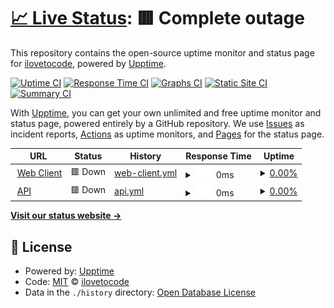 # [📈 Live Status](https://ilovetocode2019.github.io/chatom-uptime): <!--live status--> **🟥 Complete outage**

This repository contains the open-source uptime monitor and status page for [ilovetocode](ilovetocode2019.com), powered by [Upptime](https://github.com/upptime/upptime).

[![Uptime CI](https://github.com/ilovetocode2019/chatom-uptime/workflows/Uptime%20CI/badge.svg)](https://github.com/ilovetocode2019/chatom-uptime/actions?query=workflow%3A%22Uptime+CI%22)
[![Response Time CI](https://github.com/ilovetocode2019/chatom-uptime/workflows/Response%20Time%20CI/badge.svg)](https://github.com/ilovetocode2019/chatom-uptime/actions?query=workflow%3A%22Response+Time+CI%22)
[![Graphs CI](https://github.com/ilovetocode2019/chatom-uptime/workflows/Graphs%20CI/badge.svg)](https://github.com/ilovetocode2019/chatom-uptime/actions?query=workflow%3A%22Graphs+CI%22)
[![Static Site CI](https://github.com/ilovetocode2019/chatom-uptime/workflows/Static%20Site%20CI/badge.svg)](https://github.com/ilovetocode2019/chatom-uptime/actions?query=workflow%3A%22Static+Site+CI%22)
[![Summary CI](https://github.com/ilovetocode2019/chatom-uptime/workflows/Summary%20CI/badge.svg)](https://github.com/ilovetocode2019/chatom-uptime/actions?query=workflow%3A%22Summary+CI%22)

With [Upptime](https://upptime.js.org), you can get your own unlimited and free uptime monitor and status page, powered entirely by a GitHub repository. We use [Issues](https://github.com/ilovetocode2019/chatom-uptime/issues) as incident reports, [Actions](https://github.com/ilovetocode2019/chatom-uptime/actions) as uptime monitors, and [Pages](https://ilovetocode2019.github.io/chatom-uptime) for the status page.

<!--start: status pages-->
<!-- This summary is generated by Upptime (https://github.com/upptime/upptime) -->
<!-- Do not edit this manually, your changes will be overwritten -->
<!-- prettier-ignore -->
| URL | Status | History | Response Time | Uptime |
| --- | ------ | ------- | ------------- | ------ |
| <img alt="" src="https://icons.duckduckgo.com/ip3/chatom.app.ico" height="13"> [Web Client](https://chatom.app) | 🟥 Down | [web-client.yml](https://github.com/ilovetocode2019/chatom-uptime/commits/HEAD/history/web-client.yml) | <details><summary><img alt="Response time graph" src="./graphs/web-client/response-time-week.png" height="20"> 0ms</summary><br><a href="https://status.chatom.app/history/web-client"><img alt="Response time 187" src="https://img.shields.io/endpoint?url=https%3A%2F%2Fraw.githubusercontent.com%2Filovetocode2019%2Fchatom-uptime%2FHEAD%2Fapi%2Fweb-client%2Fresponse-time.json"></a><br><a href="https://status.chatom.app/history/web-client"><img alt="24-hour response time 0" src="https://img.shields.io/endpoint?url=https%3A%2F%2Fraw.githubusercontent.com%2Filovetocode2019%2Fchatom-uptime%2FHEAD%2Fapi%2Fweb-client%2Fresponse-time-day.json"></a><br><a href="https://status.chatom.app/history/web-client"><img alt="7-day response time 0" src="https://img.shields.io/endpoint?url=https%3A%2F%2Fraw.githubusercontent.com%2Filovetocode2019%2Fchatom-uptime%2FHEAD%2Fapi%2Fweb-client%2Fresponse-time-week.json"></a><br><a href="https://status.chatom.app/history/web-client"><img alt="30-day response time 0" src="https://img.shields.io/endpoint?url=https%3A%2F%2Fraw.githubusercontent.com%2Filovetocode2019%2Fchatom-uptime%2FHEAD%2Fapi%2Fweb-client%2Fresponse-time-month.json"></a><br><a href="https://status.chatom.app/history/web-client"><img alt="1-year response time 185" src="https://img.shields.io/endpoint?url=https%3A%2F%2Fraw.githubusercontent.com%2Filovetocode2019%2Fchatom-uptime%2FHEAD%2Fapi%2Fweb-client%2Fresponse-time-year.json"></a></details> | <details><summary><a href="https://status.chatom.app/history/web-client">0.00%</a></summary><a href="https://status.chatom.app/history/web-client"><img alt="All-time uptime 56.61%" src="https://img.shields.io/endpoint?url=https%3A%2F%2Fraw.githubusercontent.com%2Filovetocode2019%2Fchatom-uptime%2FHEAD%2Fapi%2Fweb-client%2Fuptime.json"></a><br><a href="https://status.chatom.app/history/web-client"><img alt="24-hour uptime 0.00%" src="https://img.shields.io/endpoint?url=https%3A%2F%2Fraw.githubusercontent.com%2Filovetocode2019%2Fchatom-uptime%2FHEAD%2Fapi%2Fweb-client%2Fuptime-day.json"></a><br><a href="https://status.chatom.app/history/web-client"><img alt="7-day uptime 0.00%" src="https://img.shields.io/endpoint?url=https%3A%2F%2Fraw.githubusercontent.com%2Filovetocode2019%2Fchatom-uptime%2FHEAD%2Fapi%2Fweb-client%2Fuptime-week.json"></a><br><a href="https://status.chatom.app/history/web-client"><img alt="30-day uptime 1.38%" src="https://img.shields.io/endpoint?url=https%3A%2F%2Fraw.githubusercontent.com%2Filovetocode2019%2Fchatom-uptime%2FHEAD%2Fapi%2Fweb-client%2Fuptime-month.json"></a><br><a href="https://status.chatom.app/history/web-client"><img alt="1-year uptime 19.96%" src="https://img.shields.io/endpoint?url=https%3A%2F%2Fraw.githubusercontent.com%2Filovetocode2019%2Fchatom-uptime%2FHEAD%2Fapi%2Fweb-client%2Fuptime-year.json"></a></details>
| <img alt="" src="https://icons.duckduckgo.com/ip3/api.chatom.app.ico" height="13"> [API](https://api.chatom.app) | 🟥 Down | [api.yml](https://github.com/ilovetocode2019/chatom-uptime/commits/HEAD/history/api.yml) | <details><summary><img alt="Response time graph" src="./graphs/api/response-time-week.png" height="20"> 0ms</summary><br><a href="https://status.chatom.app/history/api"><img alt="Response time 184" src="https://img.shields.io/endpoint?url=https%3A%2F%2Fraw.githubusercontent.com%2Filovetocode2019%2Fchatom-uptime%2FHEAD%2Fapi%2Fapi%2Fresponse-time.json"></a><br><a href="https://status.chatom.app/history/api"><img alt="24-hour response time 0" src="https://img.shields.io/endpoint?url=https%3A%2F%2Fraw.githubusercontent.com%2Filovetocode2019%2Fchatom-uptime%2FHEAD%2Fapi%2Fapi%2Fresponse-time-day.json"></a><br><a href="https://status.chatom.app/history/api"><img alt="7-day response time 0" src="https://img.shields.io/endpoint?url=https%3A%2F%2Fraw.githubusercontent.com%2Filovetocode2019%2Fchatom-uptime%2FHEAD%2Fapi%2Fapi%2Fresponse-time-week.json"></a><br><a href="https://status.chatom.app/history/api"><img alt="30-day response time 0" src="https://img.shields.io/endpoint?url=https%3A%2F%2Fraw.githubusercontent.com%2Filovetocode2019%2Fchatom-uptime%2FHEAD%2Fapi%2Fapi%2Fresponse-time-month.json"></a><br><a href="https://status.chatom.app/history/api"><img alt="1-year response time 180" src="https://img.shields.io/endpoint?url=https%3A%2F%2Fraw.githubusercontent.com%2Filovetocode2019%2Fchatom-uptime%2FHEAD%2Fapi%2Fapi%2Fresponse-time-year.json"></a></details> | <details><summary><a href="https://status.chatom.app/history/api">0.00%</a></summary><a href="https://status.chatom.app/history/api"><img alt="All-time uptime 56.58%" src="https://img.shields.io/endpoint?url=https%3A%2F%2Fraw.githubusercontent.com%2Filovetocode2019%2Fchatom-uptime%2FHEAD%2Fapi%2Fapi%2Fuptime.json"></a><br><a href="https://status.chatom.app/history/api"><img alt="24-hour uptime 0.00%" src="https://img.shields.io/endpoint?url=https%3A%2F%2Fraw.githubusercontent.com%2Filovetocode2019%2Fchatom-uptime%2FHEAD%2Fapi%2Fapi%2Fuptime-day.json"></a><br><a href="https://status.chatom.app/history/api"><img alt="7-day uptime 0.00%" src="https://img.shields.io/endpoint?url=https%3A%2F%2Fraw.githubusercontent.com%2Filovetocode2019%2Fchatom-uptime%2FHEAD%2Fapi%2Fapi%2Fuptime-week.json"></a><br><a href="https://status.chatom.app/history/api"><img alt="30-day uptime 1.38%" src="https://img.shields.io/endpoint?url=https%3A%2F%2Fraw.githubusercontent.com%2Filovetocode2019%2Fchatom-uptime%2FHEAD%2Fapi%2Fapi%2Fuptime-month.json"></a><br><a href="https://status.chatom.app/history/api"><img alt="1-year uptime 19.90%" src="https://img.shields.io/endpoint?url=https%3A%2F%2Fraw.githubusercontent.com%2Filovetocode2019%2Fchatom-uptime%2FHEAD%2Fapi%2Fapi%2Fuptime-year.json"></a></details>

<!--end: status pages-->

[**Visit our status website →**](https://ilovetocode2019.github.io/chatom-uptime)

## 📄 License

- Powered by: [Upptime](https://github.com/upptime/upptime)
- Code: [MIT](./LICENSE) © [ilovetocode](ilovetocode2019.com)
- Data in the `./history` directory: [Open Database License](https://opendatacommons.org/licenses/odbl/1-0/)
